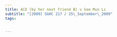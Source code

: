 ```yaml
---
title: ACD (by her next friend B) v See Mun Li 
subtitle: "[2009] SGHC 217 / 25\_September\_2009"
tags:


---
```


